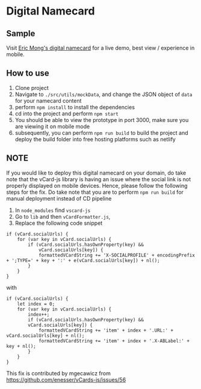 # Digital Namecard

## Sample

Visit [Eric Mong's digital namecard](https://ericmong-namecard.netlify.app/) for a live demo, best view / experience in mobile.

## How to use

1. Clone project
2. Navigate to `./src/utils/mockData`, and change the JSON object of `data` for your namecard content
3. perform `npm install` to install the dependencies
4. cd into the project and perform `npm start`
5. You should be able to view the prototype in port 3000, make sure you are viewing it on mobile mode
6. subsequently, you can perform `npm run build` to build the project and deploy the build folder into free hosting platforms such as netlify

## NOTE

If you would like to deploy this digital namecard on your domain, do take note that the vCard-js library is having an issue where the social link is not properly displayed on mobile devices. Hence, please follow the following steps for the fix. Do take note that you are to perform `npm run build` for manual deployment instead of CD pipeline

1. In `node_modules` find `vscard-js`
2. Go to `lib` and then `vCardFormatter.js`,
3. Replace the following code snippet

```
if (vCard.socialUrls) {
	for (var key in vCard.socialUrls) {
		if (vCard.socialUrls.hasOwnProperty(key) &&
			vCard.socialUrls[key]) {
			formattedVCardString += 'X-SOCIALPROFILE' + encodingPrefix + ';TYPE=' + key + ':' + e(vCard.socialUrls[key]) + nl();
		}
	}
}
```

with

```
if (vCard.socialUrls) {
	let index = 0;
	for (var key in vCard.socialUrls) {
		index++;
		if (vCard.socialUrls.hasOwnProperty(key) &&
		vCard.socialUrls[key]) {
			formattedVCardString += 'item' + index + '.URL:' + vCard.socialUrls[key] + nl();
			formattedVCardString += 'item' + index + '.X-ABLabel:' + key + nl();
		}
	}
}
```

This fix is contributed by mgecawicz from https://github.com/enesser/vCards-js/issues/56
